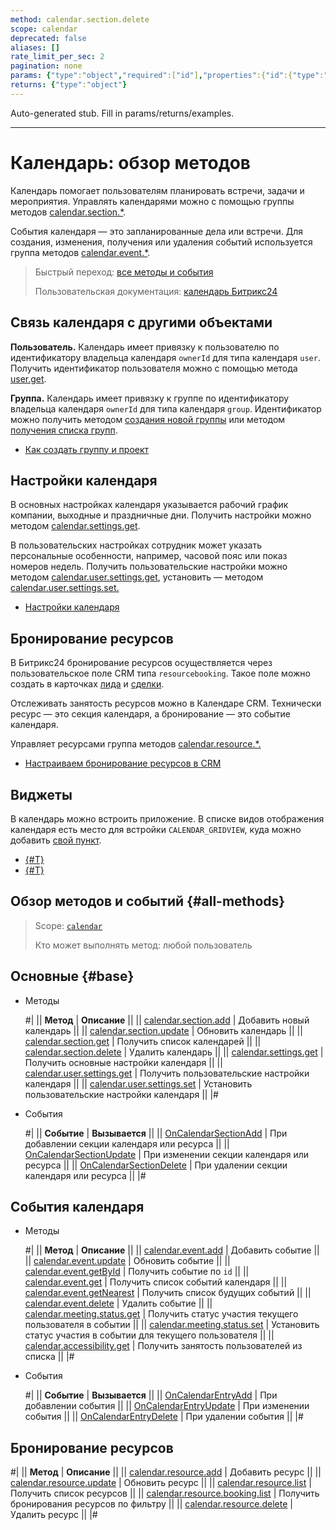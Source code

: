 ```yaml
---
method: calendar.section.delete
scope: calendar
deprecated: false
aliases: []
rate_limit_per_sec: 2
pagination: none
params: {"type":"object","required":["id"],"properties":{"id":{"type":"integer"}}}
returns: {"type":"object"}
---
```


Auto-generated stub. Fill in params/returns/examples.

---

# Календарь: обзор методов

Календарь  помогает пользователям планировать встречи, задачи и мероприятия. Управлять календарями можно с помощью группы методов [calendar.section.*](#base).

События календаря — это запланированные дела или встречи. Для создания, изменения, получения или удаления событий используется группа методов [calendar.event.*](./calendar-event/index.md).

> Быстрый переход: [все методы и события](#all-methods) 
> 
> Пользовательская документация: [календарь Битрикс24](https://helpdesk.bitrix24.ru/open/17525000/)

## Связь календаря с другими объектами

**Пользователь.** Календарь имеет привязку к пользователю по идентификатору владельца календаря `ownerId` для типа календаря `user`. Получить идентификатор пользователя можно с помощью метода [user.get](../user/user-get.md).

**Группа.** Календарь имеет привязку к группе по идентификатору владельца календаря `ownerId` для типа календаря `group`. Идентификатор можно получить методом [создания новой группы](../sonet-group/sonet-group-create.md) или методом [получения списка групп](../sonet-group/socialnetwork-api-workgroup-list.md).



- [Как создать группу и проект](https://helpdesk.bitrix24.ru/open/22699004/)



## Настройки календаря

В основных настройках календаря указывается рабочий график компании, выходные и праздничные дни. Получить настройки можно методом [calendar.settings.get](./calendar-settings-get.md).

В пользовательских настройках сотрудник может указать персональные особенности, например, часовой пояс или показ номеров недель. Получить пользовательские настройки можно методом [calendar.user.settings.get](./calendar-user-settings-get.md), установить — методом [calendar.user.settings.set.](./calendar-user-settings-set.md)



-  [Настройки календаря](https://helpdesk.bitrix24.ru/open/7397539/)



## Бронирование ресурсов

В Битрикс24 бронирование ресурсов осуществляется через пользовательское поле CRM типа `resourcebooking`. Такое поле можно создать в карточках [лида](../crm/leads/userfield/index.md) и [сделки](../crm/deals/user-defined-fields/index.md).

Отслеживать занятость ресурсов можно в Календаре CRM. Технически ресурс — это секция календаря, а бронирование — это событие календаря.

Управляет ресурсами группа методов [calendar.resource.\*.](./resource/index.md)



-  [Настраиваем бронирование ресурсов в CRM](https://helpdesk.bitrix24.ru/open/18260410/)



## **Виджеты**

В календарь можно встроить приложение. В списке видов отображения календаря есть место для встройки `CALENDAR_GRIDVIEW`, куда можно добавить [свой пункт](../widgets/calendar.md).



-  [{#T}](../widgets/index.md)
-  [{#T}](./calendar-grid-veiw.md)



## Обзор методов и событий {#all-methods}

> Scope: [`calendar`](../scopes/permissions.md)
>
> Кто может выполнять метод: любой пользователь

## Основные {#base}



- Методы

    #|
    || **Метод** | **Описание** ||
    || [calendar.section.add](./calendar-section-add.md) | Добавить новый календарь ||
    || [calendar.section.update](./calendar-section-update.md) | Обновить календарь ||
    || [calendar.section.get](./calendar-section-get.md) | Получить список календарей ||
    || [calendar.section.delete](./calendar-section-delete.md) | Удалить календарь ||
    || [calendar.settings.get](./calendar-settings-get.md) | Получить основные настройки календаря ||
    || [calendar.user.settings.get](./calendar-user-settings-get.md) | Получить пользовательские настройки календаря ||
    || [calendar.user.settings.set](./calendar-user-settings-set.md) | Установить пользовательские настройки календаря ||
    |#

- События

    #|
    || **Событие** | **Вызывается** ||
    || [OnCalendarSectionAdd](./events/on-calendar-section-add.md) | При добавлении секции календаря или ресурса ||
    || [OnCalendarSectionUpdate](./events/on-calendar-section-update.md) | При изменении секции календаря или ресурса ||
    || [OnCalendarSectionDelete](./events/on-calendar-section-delete.md) | При удалении секции календаря или ресурса ||
    |#



## События календаря



- Методы

    #|
    || **Метод** | **Описание** ||
    || [calendar.event.add](./calendar-event/calendar-event-add.md) | Добавить событие ||
    || [calendar.event.update](./calendar-event/calendar-event-update.md) | Обновить событие ||
    || [calendar.event.getById](./calendar-event/calendar-event-get-by-id.md) | Получить событие по `id` ||
    || [calendar.event.get](./calendar-event/calendar-event-get.md) | Получить список событий календаря ||
    || [calendar.event.getNearest](./calendar-event/calendar-event-get-nearest.md) | Получить список будущих событий ||
    || [calendar.event.delete](./calendar-event/calendar-event-delete.md) | Удалить событие ||
    || [calendar.meeting.status.get](./calendar-event/calendar-meeting-status-get.md) | Получить статус участия текущего пользователя в событии ||
    || [calendar.meeting.status.set](./calendar-event/calendar-meeting-status-set.md) | Установить статус участия в событии для текущего пользователя ||
    || [calendar.accessibility.get](./calendar-event/calendar-accessibility-get.md) | Получить занятость пользователей из списка ||
    |#

- События

    #|
    || **Событие** | **Вызывается** ||
    || [OnCalendarEntryAdd](./calendar-event/events/on-calendar-entry-add.md) | При добавлении события ||
    || [OnCalendarEntryUpdate](./calendar-event/events/on-calendar-entry-update.md) | При изменении события ||
    || [OnCalendarEntryDelete](./calendar-event/events/on-calendar-entry-delete.md) | При удалении события ||
    |#



## Бронирование ресурсов

#|
|| **Метод** | **Описание** ||
|| [calendar.resource.add](./resource/calendar-resource-add.md) | Добавить ресурс ||
|| [calendar.resource.update](./resource/calendar-resource-update.md) | Обновить ресурс ||
|| [calendar.resource.list](./resource/calendar-resource-list.md) | Получить список ресурсов ||
|| [calendar.resource.booking.list](./resource/calendar-resource-booking-list.md) | Получить бронирования ресурсов по фильтру ||
|| [calendar.resource.delete](./resource/calendar-resource-delete.md) | Удалить ресурс ||
|#
